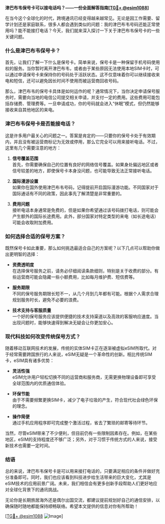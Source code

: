 **津巴布韦保号卡可以接电话吗？——一份全面解答指南[[TG💪+ @esim1088](https://t.me/s/esim1088)]**

在当今这个全球化的时代，跨境通讯已经变得越来越常见。无论是因工作需要、留学计划还是家庭联系，很多人都会遇到类似的问题：我的津巴布韦号码还能正常使用吗？能不能接打电话？今天，我们就来深入探讨一下关于津巴布韦保号卡的一些关键问题。

### 什么是津巴布韦保号卡？

首先，让我们了解一下什么是保号卡。简单来说，保号卡是一种保留手机号码使用权的服务。当你暂时离开津巴布韦，或者由于某些原因无法使用本地SIM卡时，可以通过申请保号卡来保持你的号码处于活跃状态。这不仅意味着你可以继续接收来电和短信，还可以避免因长时间不使用而被运营商回收号码。

那么，津巴布韦的保号卡具体是如何运作的呢？通常情况下，当你决定申请保号服务时，需要向当地的电信公司提交相关申请，并支付一定的费用。这些费用可能包括存储费、管理费等。一旦申请成功，你的号码就会进入“休眠”模式，但仍然能够接收来自其他地区的来电。

### 津巴布韦保号卡是否能接电话？

这是许多用户最关心的问题之一。答案是肯定的——只要你的保号卡处于有效期内，并且没有被运营商标记为无效或停用，那么它完全可以用来接听电话。不过，这里有几个需要注意的地方：

1. **信号覆盖范围**  
   首先，你需要确保自己的位置有良好的网络信号覆盖。如果身处偏远地区或者信号较差的地方，即使保号卡本身没问题，也可能导致无法正常接听电话。

2. **国际漫游设置**  
   如果你在国外使用津巴布韦号码，记得提前开启国际漫游功能。不同国家对于国际通话有不同的政策，因此事先了解清楚是非常重要的。

3. **费用问题**  
   接听电话本身通常是免费的，但是如果你希望通过该号码拨打电话，则可能会产生额外的国际长途费用。此外，部分国家对特定类型的来电（如长途电话）可能会收取附加费用。

### 如何选择合适的保号方案？

既然保号卡如此重要，那么如何挑选最适合自己的方案呢？以下几点可以帮助你做出更明智的选择：

- **资费透明度**  
  在选择保号服务之前，请务必仔细阅读条款细则，特别是关于收费的部分。有些运营商可能会隐藏一些小额费用，比如每月维护费、短信费等。

- **服务期限**  
  不同的保号服务期限长短不一，从几个月到几年都有可能。根据个人需求合理规划服务时长，避免不必要的浪费。

- **技术支持与客服质量**  
  一个好的保号服务应该提供便捷的技术支持渠道以及高效的客服响应速度。当出现问题时，能够快速得到解决无疑会让你更加安心。

### 现代科技如何改变传统保号方式？

随着移动互联网技术的发展，传统的实体SIM卡正在逐渐被虚拟eSIM所取代。对于经常需要跨国旅行的人来说，eSIM无疑是一个革命性的创新。相比传统SIM卡，eSIM具有诸多优势：

- **灵活性强**  
  eSIM允许用户轻松切换不同的运营商和服务商，无需更换物理设备即可享受全球范围内的优质通信体验。

- **环保节能**  
  由于不需要频繁更换SIM卡，减少了电子垃圾的产生，符合现代社会绿色环保的理念。

- **操作简便**  
  通过手机应用程序即可完成整个激活过程，省去了繁琐的邮寄等待环节。

当然，尽管eSIM带来了不少便利，但目前仍有一些限制因素存在。例如，在某些地区，eSIM的支持程度还不够广泛；另外，对于习惯于传统方式的人来说，接受新技术也需要一定时间。

### 结语

总的来说，津巴布韦保号卡是可以用来接打电话的，只要满足相应的条件并做好充分准备即可。同时，我们也应该看到科技进步给生活带来的巨大变化，尤其是eSIM技术的应用前景广阔。未来，我们相信会有更多创新手段帮助人们更好地应对全球化背景下的通讯挑战。

无论你是长期旅居海外还是偶尔出国交流，都建议提前规划好自己的通信安排，以确保随时随地都能保持顺畅联络。希望本文提供的信息对你有所帮助！

[[TG💪+ @esim1088](https://t.me/s/esim1088) ![Image](https://i.postimg.cc/4NQfJmqS/Snipaste-2025-05-13-00-14-12.png)]
